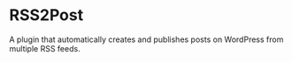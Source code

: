 # RSS2Post
A plugin that automatically creates and publishes posts on WordPress from multiple RSS feeds.
